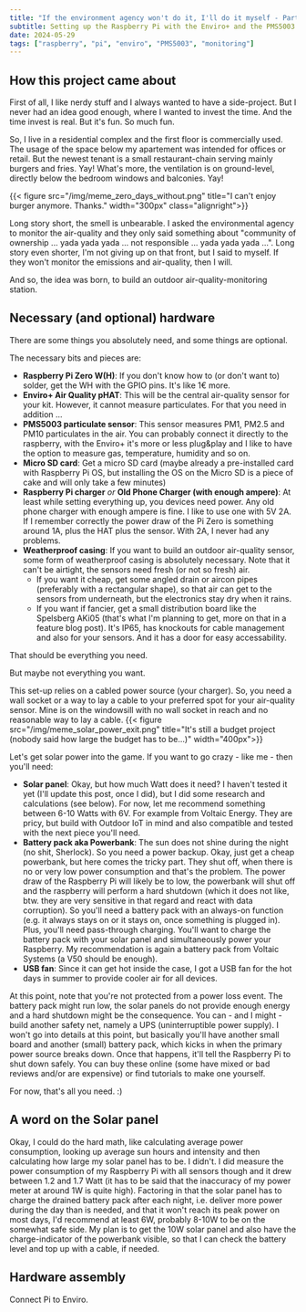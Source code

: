 ```yaml
---
title: "If the environment agency won't do it, I'll do it myself - Part 1: Air-Quality-Sensor" 
subtitle: Setting up the Raspberry Pi with the Enviro+ and the PMS5003 particulate sensor
date: 2024-05-29
tags: ["raspberry", "pi", "enviro", "PMS5003", "monitoring"]
---
```

## How this project came about
First of all, I like nerdy stuff and I always wanted to have a side-project. But I never had an idea good enough, where I wanted to invest the time. And the time invest is real. But it's fun. So much fun.

So, I live in a residential complex and the first floor is commercially used. The usage of the space below my apartement was intended for offices or retail. But the newest tenant is a small restaurant-chain serving mainly burgers and fries. Yay! What's more, the ventilation is on ground-level, directly below the bedroom windows and balconies. Yay!

{{< figure src="/img/meme_zero_days_without.png" title="I can't enjoy burger anymore. Thanks." width="300px" class="alignright">}}

Long story short, the smell is unbearable. I asked the environmental agency to monitor the air-quality and they only said something about "community of ownership ... yada yada yada ... not responsible ... yada yada yada ...".
Long story even shorter, I'm not giving up on that front, but I said to myself. If they won't monitor the emissions and air-quality, then I will.

And so, the idea was born, to build an outdoor air-quality-monitoring station.

## Necessary (and optional) hardware
There are some things you absolutely need, and some things are optional.

The necessary bits and pieces are:
- **Raspberry Pi Zero W(H)**: If you don't know how to (or don't want to) solder, get the WH with the GPIO pins. It's like 1€ more.
- **Enviro+ Air Quality pHAT**: This will be the central air-quality sensor for your kit. However, it cannot measure particulates. For that you need in addition ...
- **PMS5003 particulate sensor**: This sensor measures PM1, PM2.5 and PM10 particulates in the air. You can probably connect it directly to the raspberry, with the Enviro+ it's more or less plug&play and I like to have the option to measure gas, temperature, humidity and so on.
- **Micro SD card**: Get a micro SD card (maybe already a pre-installed card with Raspberry Pi OS, but installing the OS on the Micro SD is a piece of cake and will only take a few minutes)
- **Raspberry Pi charger** *or* **Old Phone Charger (with enough ampere)**: At least while setting everything up, you devices need power. Any old phone charger with enough ampere is fine. I like to use one with 5V 2A. If I remember correctly the power draw of the Pi Zero is something around 1A, plus the HAT plus the sensor. With 2A, I never had any problems.
- **Weatherproof casing**: If you want to build an outdoor air-quality sensor, some form of weatherproof casing is absolutely necessary. Note that it can't be airtight, the sensors need fresh (or not so fresh) air.
    - If you want it cheap, get some angled drain or aircon pipes (preferably with a rectangular shape), so that air can get to the sensors from underneath, but the electronics stay dry when it rains.
    - If you want if fancier, get a small distribution board like the Spelsberg AKi05 (that's what I'm planning to get, more on that in a feature blog post). It's IP65, has knockouts for cable management and also for your sensors. And it has a door for easy accessability.

That should be everything you need.

But maybe not everything you want.

This set-up relies on a cabled power source (your charger). So, you need a wall socket or a way to lay a cable to your preferred spot for your air-quality sensor. Mine is on the windowsill with no wall socket in reach and no reasonable way to lay a cable.
{{< figure src="/img/meme_solar_power_exit.png" title="It's still a budget project (nobody said how large the budget has to be...)" width="400px">}}

Let's get solar power into the game. If you want to go crazy - like me - then you'll need:

- **Solar panel**: Okay, but how much Watt does it need? I haven't tested it yet (I'll update this post, once I did), but I did some research and calculations (see below). For now, let me recommend something between 6-10 Watts with 6V. For example from Voltaic Energy. They are pricy, but build with Outdoor IoT in mind and also compatible and tested with the next piece you'll need.
- **Battery pack aka Powerbank**: The sun does not shine during the night (no shit, Sherlock). So you need a power backup. Okay, just get a cheap powerbank, but here comes the tricky part. They shut off, when there is no or very low power consumption and that's the problem. The power draw of the Raspberry Pi will likely be to low, the powerbank will shut off and the raspberry will perform a hard shutdown (which it does not like, btw. they are very sensitive in that regard and react with data corruption). So you'll need a battery pack with an always-on function (e.g. it always stays on or it stays on, once something is plugged in). Plus, you'll need pass-through charging. You'll want to charge the battery pack with your solar panel and simultaneously power your Raspberry. My recommendation is again a battery pack from Voltaic Systems (a V50 should be enough).
- **USB fan**: Since it can get hot inside the case, I got a USB fan for the hot days in summer to provide cooler air for all devices.

At this point, note that you're not protected from a power loss event. The battery pack might run low, the solar panels do not provide enough energy and a hard shutdown might be the consequence. You can - and I might - build another safety net, namely a UPS (uninterruptible power supply). I won't go into details at this point, but basically you'll have another small board and another (small) battery pack, which kicks in when the primary power source breaks down. Once that happens, it'll tell the Raspberry Pi to shut down safely. You can buy these online (some have mixed or bad reviews and/or are expensive) or find tutorials to make one yourself.

For now, that's all you need. :)

## A word on the Solar panel
Okay, I could do the hard math, like calculating average power consumption, looking up average sun hours and intensity and then calculating how large my solar panel has to be. I didn't. I did measure the power consumption of my Raspberry Pi with all sensors though and it drew between 1.2 and 1.7 Watt (it has to be said that the inaccuracy of my power meter at around 1W is quite high). Factoring in that the solar panel has to charge the drained battery pack after each night, i.e. deliver more power during the day than is needed, and that it won't reach its peak power on most days, I'd recommend at least 6W, probably 8-10W to be on the somewhat safe side.
My plan is to get the 10W solar panel and also have the charge-indicator of the powerbank visible, so that I can check the battery level and top up with a cable, if needed.

## Hardware assembly
Connect Pi to Enviro.